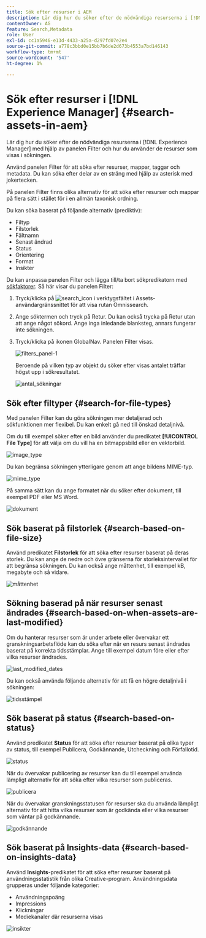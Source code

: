 ```yaml
---
title: Sök efter resurser i AEM
description: Lär dig hur du söker efter de nödvändiga resurserna i [!DNL Experience Manager] genom att använda panelen Filter och hur du använder de resurser som visas i sökningen.
contentOwner: AG
feature: Search,Metadata
role: User
exl-id: cc1a5946-e13d-4433-a25a-d297fd07e2e4
source-git-commit: a778c3bbd0e15bb7b6de2d673b4553a7bd146143
workflow-type: tm+mt
source-wordcount: '547'
ht-degree: 1%

---
```


# Sök efter resurser i [!DNL Experience Manager] {#search-assets-in-aem}

Lär dig hur du söker efter de nödvändiga resurserna i [!DNL Experience Manager] med hjälp av panelen Filter och hur du använder de resurser som visas i sökningen.

Använd panelen Filter för att söka efter resurser, mappar, taggar och metadata. Du kan söka efter delar av en sträng med hjälp av asterisk med jokertecken.

På panelen Filter finns olika alternativ för att söka efter resurser och mappar på flera sätt i stället för i en allmän taxonisk ordning.

Du kan söka baserat på följande alternativ (prediktiv):

* Filtyp
* Filstorlek
* Fältnamn
* Senast ändrad
* Status
* Orientering
* Format
* Insikter

<!-- TBD keystroke 65 article and port applicable changes here. This content goes. -->

Du kan anpassa panelen Filter och lägga till/ta bort sökpredikatorn med [sökfaktorer](search-facets.md). Så här visar du panelen Filter:

1. Tryck/klicka på ![search_icon](assets/search_icon.png) i verktygsfältet i Assets-användargränssnittet för att visa rutan Omnissearch.
1. Ange söktermen och tryck på Retur. Du kan också trycka på Retur utan att ange något sökord. Ange inga inledande blanksteg, annars fungerar inte sökningen.

1. Tryck/klicka på ikonen GlobalNav. Panelen Filter visas.

   ![filters_panel-1](assets/filters_panel-1.png)

   Beroende på vilken typ av objekt du söker efter visas antalet träffar högst upp i sökresultatet.

   ![antal_sökningar](assets/number_of_searches.png)

## Sök efter filtyper {#search-for-file-types}

Med panelen Filter kan du göra sökningen mer detaljerad och sökfunktionen mer flexibel. Du kan enkelt gå ned till önskad detaljnivå.

Om du till exempel söker efter en bild använder du predikatet **[!UICONTROL File Type]** för att välja om du vill ha en bitmappsbild eller en vektorbild.

![image_type](assets/image_type.png)

Du kan begränsa sökningen ytterligare genom att ange bildens MIME-typ.

![mime_type](assets/mime_type.png)

På samma sätt kan du ange formatet när du söker efter dokument, till exempel PDF eller MS Word.

![dokument](assets/documents.png)

## Sök baserat på filstorlek {#search-based-on-file-size}

Använd predikatet **Filstorlek** för att söka efter resurser baserat på deras storlek. Du kan ange de nedre och övre gränserna för storleksintervallet för att begränsa sökningen. Du kan också ange måttenhet, till exempel kB, megabyte och så vidare.

![måttenhet](assets/unit_of_measure.png)

## Sökning baserad på när resurser senast ändrades {#search-based-on-when-assets-are-last-modified}

Om du hanterar resurser som är under arbete eller övervakar ett granskningsarbetsflöde kan du söka efter när en resurs senast ändrades baserat på korrekta tidsstämplar. Ange till exempel datum före eller efter vilka resurser ändrades.

![last_modified_dates](assets/last_modified_dates.png)

Du kan också använda följande alternativ för att få en högre detaljnivå i sökningen:

![tidsstämpel](assets/timestamp.png)

## Sök baserat på status {#search-based-on-status}

Använd predikatet **Status** för att söka efter resurser baserat på olika typer av status, till exempel Publicera, Godkännande, Utcheckning och Förfallotid.

![status](assets/status.png)

När du övervakar publicering av resurser kan du till exempel använda lämpligt alternativ för att söka efter vilka resurser som publiceras.

![publicera](assets/publish.png)

När du övervakar granskningsstatusen för resurser ska du använda lämpligt alternativ för att hitta vilka resurser som är godkända eller vilka resurser som väntar på godkännande.

![godkännande](assets/approval.png)

## Sök baserat på Insights-data {#search-based-on-insights-data}

Använd **Insights**-predikatet för att söka efter resurser baserat på användningsstatistik från olika Creative-program. Användningsdata grupperas under följande kategorier:

* Användningspoäng
* Impressions
* Klickningar
* Mediekanaler där resurserna visas

![insikter](assets/insights.png)
